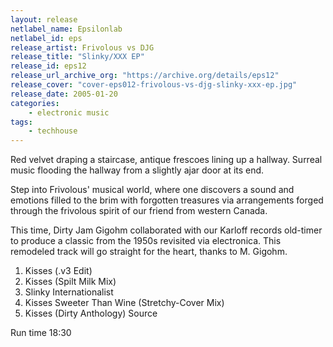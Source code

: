 ```yaml
---
layout: release
netlabel_name: Epsilonlab
netlabel_id: eps
release_artist: Frivolous vs DJG
release_title: "Slinky/XXX EP"
release_id: eps12
release_url_archive_org: "https://archive.org/details/eps12"
release_cover: "cover-eps012-frivolous-vs-djg-slinky-xxx-ep.jpg"
release_date: 2005-01-20
categories:
    - electronic music
tags:
    - techhouse
---
```

Red velvet draping a staircase, antique frescoes lining up a hallway. Surreal music flooding the hallway from a slightly ajar door at its end.

Step into Frivolous' musical world, where one discovers a sound and emotions filled to the brim with forgotten treasures via arrangements forged through the frivolous spirit of our friend from western Canada.

This time, Dirty Jam Gigohm collaborated with our Karloff records old-timer to produce a classic from the 1950s revisited via electronica. This remodeled track will go straight for the heart, thanks to M. Gigohm.

1. Kisses (.v3 Edit)
2. Kisses (Spilt Milk Mix)
3. Slinky Internationalist
4. Kisses Sweeter Than Wine (Stretchy-Cover Mix)
5. Kisses (Dirty Anthology) Source

Run time 18:30